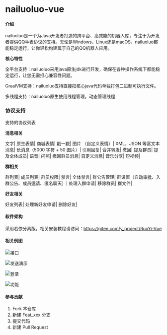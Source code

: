 # nailuoluo-vue

#### 介绍
nailuoluo是一个为Java开发者打造的跨平台、高效能的机器人库，专注于为开发者提供QQ手表协议的支持。无论是Windows、Linux还是macOS，nailuoluo都能稳定运行，让你轻松构建属于自己的QQ机器人应用。

 **核心特性** 

全平台支持：nailuoluo采用java原生jdk进行开发，确保在各种操作系统下都能稳定运行，让您无需担心兼容性问题。

GraalVM支持：nailuoluo支持直接把核心java代码单独打包二进制可执行文件。

多线程支持：nailuoluo原生使用线程管理。动态管理线程


### 协议支持

支持的协议列表

 **消息相关** 

文字|
原生表情|
商城表情|
戳一戳|
图片 （自定义表情）|
XML，JSON 等富文本消息|
长消息（5000 字符 + 50 图片）|
引用回复|
合并转发|
撤回|
提及群员|
提及全体成员|
语音|
闪照|
撤回群员消息|
自定义消息|
音乐分享|
短视频|

 **群相关** 

群列表|
成员列表|
群员权限|
禁言|
全体禁言|
群公告管理|
群设置（自动审批、入群公告、成员邀请、匿名聊天）|
处理入群申请|
移除群员|
群文件|

 **好友相关** 

好友列表|
处理新好友申请|
删除好友|




#### 软件架构
采用若依分离版，相关安装教程请访问：https://gitee.com/y_project/RuoYi-Vue



#### 相关例图

![接口](https://foruda.gitee.com/images/1719133583677589408/ced33d96_5365492.jpeg "接口1.jpg")


![发送演示](https://foruda.gitee.com/images/1719133711957530864/d3c07e20_5365492.jpeg "发送演示1.jpg")


![登录](https://foruda.gitee.com/images/1719133918979275412/718a87d9_5365492.png "登录1.png")

![功能](https://foruda.gitee.com/images/1719133940214525865/fcec343f_5365492.png "功能1.png")

#### 参与贡献

1.  Fork 本仓库
2.  新建 Feat_xxx 分支
3.  提交代码
4.  新建 Pull Request
